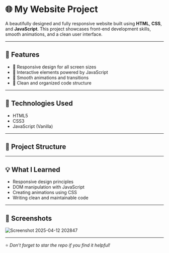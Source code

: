 # 🌐 My Website Project

A beautifully designed and fully responsive website built using **HTML**, **CSS**, and **JavaScript**. This project showcases front-end development skills, smooth animations, and a clean user interface.

---

## 📌 Features

- 🔹 Responsive design for all screen sizes
- 🔹 Interactive elements powered by JavaScript
- 🔹 Smooth animations and transitions
- 🔹 Clean and organized code structure

---

## 🚀 Technologies Used

- HTML5
- CSS3
- JavaScript (Vanilla)

---

## 📂 Project Structure


---

## 💡 What I Learned

- Responsive design principles
- DOM manipulation with JavaScript
- Creating animations using CSS
- Writing clean and maintainable code

---

## 📸 Screenshots

![Screenshot 2025-04-12 202847](https://github.com/user-attachments/assets/019a2a21-a26f-43b6-9f97-494cb05ce9dc)



---

⭐️ *Don’t forget to star the repo if you find it helpful!*
